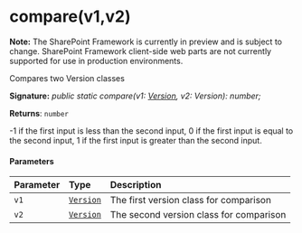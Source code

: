 # compare(v1,v2)
**Note:** The SharePoint Framework is currently in preview and is subject to change. SharePoint Framework client-side web parts are not currently supported for use in production environments.



Compares two Version classes

**Signature:** _public static compare(v1: [Version](../../sp-core-library.api/class/version.md), v2: Version): number;_

**Returns**: `number`



-1 if the first input is less than the second input, 0 if the first input is equal to the second input, 1 if the first input is greater than the second input.

#### Parameters


| Parameter	   | Type    | Description |
|:-------------|:---------------|:------------|
| `v1`    | [`Version`](../../sp-core-library.api/class/version.md) | The first version class for comparison |
| `v2`    | [`Version`](../../sp-core-library.api/class/version.md) | The second version class for comparison |


